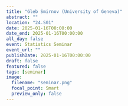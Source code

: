 ```yaml
---
title: "Gleb Smirnov (University of Geneva)"
abstract: ""
location: "24.S01"
date: 2025-01-16T00:00:00
date_end: 2025-01-16T00:00:00
all_day: false
event: Statistics Seminar
event_url: ""
publishDate: 2025-01-16T00:00:00
draft: false
featured: false
tags: [seminar]
image:
  filename: "seminar.png"
  focal_point: Smart
  preview_only: false
---
```

